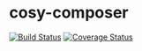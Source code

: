 # cosy-composer

[![Build Status](https://travis-ci.org/eiriksm/cosy-composer.svg?branch=master)](https://travis-ci.org/eiriksm/cosy-composer)
[![Coverage Status](https://coveralls.io/repos/github/eiriksm/cosy-composer/badge.svg?branch=master)](https://coveralls.io/github/eiriksm/cosy-composer?branch=master)
